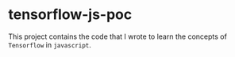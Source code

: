 # tensorflow-js-poc

This project contains the code that I wrote to learn the concepts of `Tensorflow` in `javascript`.
